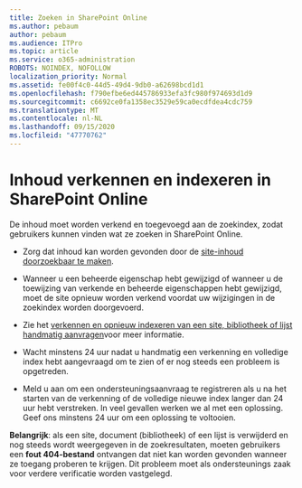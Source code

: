 ```yaml
---
title: Zoeken in SharePoint Online
ms.author: pebaum
author: pebaum
ms.audience: ITPro
ms.topic: article
ms.service: o365-administration
ROBOTS: NOINDEX, NOFOLLOW
localization_priority: Normal
ms.assetid: fe00f4c0-44d5-49d4-9db0-a62698bcd1d1
ms.openlocfilehash: f790efbe6ed445786933efa3fc980f974693d1d9
ms.sourcegitcommit: c6692ce0fa1358ec3529e59ca0ecdfdea4cdc759
ms.translationtype: MT
ms.contentlocale: nl-NL
ms.lasthandoff: 09/15/2020
ms.locfileid: "47770762"
---
```

# <a name="content-crawling-and-indexing-in-sharepoint-online"></a>Inhoud verkennen en indexeren in SharePoint Online

De inhoud moet worden verkend en toegevoegd aan de zoekindex, zodat gebruikers kunnen vinden wat ze zoeken in SharePoint Online.

- Zorg dat inhoud kan worden gevonden door de [site-inhoud doorzoekbaar te maken](https://docs.microsoft.com/sharepoint/make-site-content-searchable).

- Wanneer u een beheerde eigenschap hebt gewijzigd of wanneer u de toewijzing van verkende en beheerde eigenschappen hebt gewijzigd, moet de site opnieuw worden verkend voordat uw wijzigingen in de zoekindex worden doorgevoerd.

- Zie het [verkennen en opnieuw indexeren van een site, bibliotheek of lijst handmatig aanvragen](https://docs.microsoft.com/sharepoint/crawl-site-content)voor meer informatie.

- Wacht minstens 24 uur nadat u handmatig een verkenning en volledige index hebt aangevraagd om te zien of er nog steeds een probleem is opgetreden.

- Meld u aan om een ondersteuningsaanvraag te registreren als u na het starten van de verkenning of de volledige nieuwe index langer dan 24 uur hebt verstreken. In veel gevallen werken we al met een oplossing. Geef ons minstens 24 uur om een oplossing te voltooien.

**Belangrijk**: als een site, document (bibliotheek) of een lijst is verwijderd en nog steeds wordt weergegeven in de zoekresultaten, moeten gebruikers een **fout 404-bestand** ontvangen dat niet kan worden gevonden wanneer ze toegang proberen te krijgen. Dit probleem moet als ondersteunings zaak voor verdere verificatie worden vastgelegd.



